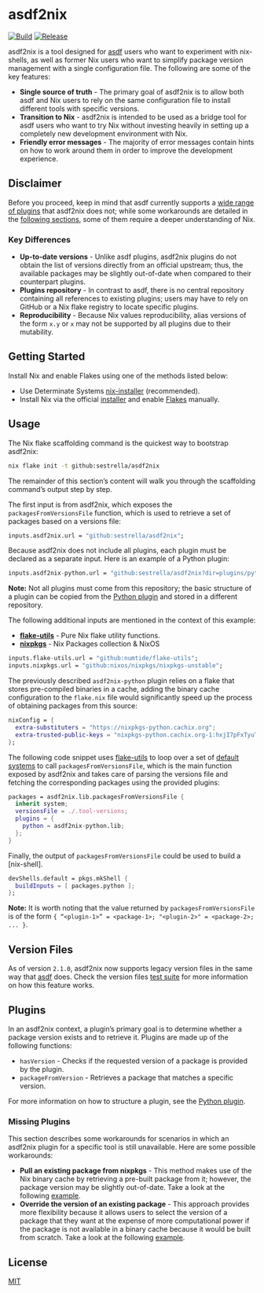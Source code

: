# asdf2nix

[![Build](https://github.com/sestrella/asdf2nix/actions/workflows/build.yml/badge.svg)](https://github.com/sestrella/asdf2nix/actions/workflows/build.yml)
[![Release](https://github.com/sestrella/asdf2nix/actions/workflows/release.yml/badge.svg)](https://github.com/sestrella/asdf2nix/actions/workflows/release.yml)

asdf2nix is a tool designed for [asdf] users who want to experiment with
nix-shells, as well as former Nix users who want to simplify package version
management with a single configuration file. The following are some of the key
features:

- **Single source of truth** - The primary goal of asdf2nix is to allow both
  asdf and Nix users to rely on the same configuration file to install
  different tools with specific versions.
- **Transition to Nix** - asdf2nix is intended to be used as a bridge tool for
  asdf users who want to try Nix without investing heavily in setting up a
  completely new development environment with Nix.
- **Friendly error messages** - The majority of error messages contain hints on
  how to work around them in order to improve the development experience.

## Disclaimer

Before you proceed, keep in mind that asdf currently supports a [wide range of
plugins](https://github.com/asdf-vm/asdf-plugins) that asdf2nix does not; while
some workarounds are detailed in the [following sections](#missing-plugins),
some of them require a deeper understanding of Nix.

### Key Differences

- **Up-to-date versions** - Unlike asdf plugins, asdf2nix plugins do not obtain
  the list of versions directly from an official upstream; thus, the available
  packages may be slightly out-of-date when compared to their counterpart
  plugins.
- **Plugins repository** - In contrast to asdf, there is no central repository
  containing all references to existing plugins; users may have to rely on
  GitHub or a Nix flake registry to locate specific plugins.
- **Reproducibility** - Because Nix values reproducibility, alias versions of
  the form `x.y` or `x` may not be supported by all plugins due to their
  mutability.

## Getting Started

Install Nix and enable Flakes using one of the methods listed below:

- Use Determinate Systems
  [nix-installer](https://github.com/DeterminateSystems/nix-installer)
  (recommended).
- Install Nix via the official [installer](https://nixos.org/download) and
  enable [Flakes](https://nixos.wiki/wiki/Flakes) manually.

## Usage

The Nix flake scaffolding command is the quickest way to bootstrap asdf2nix:

```sh
nix flake init -t github:sestrella/asdf2nix
```

The remainder of this section’s content will walk you through the scaffolding
command’s output step by step.

The first input is from asdf2nix, which exposes the `packagesFromVersionsFile`
function, which is used to retrieve a set of packages based on a versions file:

```nix
inputs.asdf2nix.url = "github:sestrella/asdf2nix";
```

Because asdf2nix does not include all plugins, each plugin must be declared as
a separate input. Here is an example of a Python plugin:

```nix
inputs.asdf2nix-python.url = "github:sestrella/asdf2nix?dir=plugins/python";
```

**Note:** Not all plugins must come from this repository; the basic structure
of a plugin can be copied from the [Python plugin](plugins/python) and stored
in a different repository.

The following additional inputs are mentioned in the context of this example:

- **[flake-utils]** - Pure Nix flake utility functions.
- **[nixpkgs]** - Nix Packages collection & NixOS

```nix
inputs.flake-utils.url = "github:numtide/flake-utils";
inputs.nixpkgs.url = "github:nixos/nixpkgs/nixpkgs-unstable";
```

The previously described `asdf2nix-python` plugin relies on a flake that stores
pre-compiled binaries in a cache, adding the binary cache configuration to the
`flake.nix` file would significantly speed up the process of obtaining packages
from this source:

```nix
nixConfig = {
  extra-substituters = "https://nixpkgs-python.cachix.org";
  extra-trusted-public-keys = "nixpkgs-python.cachix.org-1:hxjI7pFxTyuTHn2NkvWCrAUcNZLNS3ZAvfYNuYifcEU=";
};
```

The following code snippet uses [flake-utils] to loop over a set of [default
systems](https://github.com/nix-systems/default) to call
`packagesFromVersionsFile`, which is the main function exposed by asdf2nix and
takes care of parsing the versions file and fetching the corresponding packages
using the provided plugins:

```nix
packages = asdf2nix.lib.packagesFromVersionsFile {
  inherit system;
  versionsFile = ./.tool-versions;
  plugins = {
    python = asdf2nix-python.lib;
  };
}
```

Finally, the output of `packagesFromVersionsFile` could be used to build a
[nix-shell].

```nix
devShells.default = pkgs.mkShell {
  buildInputs = [ packages.python ];
};
```

**Note:** It is worth noting that the value returned by
`packagesFromVersionsFile` is of the form `{ “<plugin-1>” = <package-1>;
"<plugin-2>" = <package-2>; ... }`.

## Version Files

As of version `2.1.0`, asdf2nix now supports legacy version files in the same
way that
[asdf](https://asdf-vm.com/manage/configuration.html#legacy-version-file) does.
Check the version files [test suite](tests/version_files_test.nix) for more
information on how this feature works.

## Plugins

In an asdf2nix context, a plugin’s primary goal is to determine whether a
package version exists and to retrieve it. Plugins are made up of the following
functions:

- `hasVersion` - Checks if the requested version of a package is provided by
  the plugin.
- `packageFromVersion` - Retrieves a package that matches a specific version.

For more information on how to structure a plugin, see the [Python
plugin](plugins/python).

### Missing Plugins

This section describes some workarounds for scenarios in which an asdf2nix
plugin for a specific tool is still unavailable. Here are some possible
workarounds:

- **Pull an existing package from nixpkgs** - This method makes use of the Nix
  binary cache by retrieving a pre-built package from it; however, the package
  version may be slightly out-of-date. Take a look at the following
  [example](templates/nodejs-from-nixpkgs).
- **Override the version of an existing package** - This approach provides more
  flexibility because it allows users to select the version of a package that
  they want at the expense of more computational power if the package is not
  available in a binary cache because it would be built from scratch. Take a
  look at the following [example](templates/nodejs-override-version).

## License

[MIT](LICENSE)

[asdf]: https://asdf-vm.com
[flake-utils]: https://github.com/numtide/flake-utils
[nixpkgs]: https://github.com/nixos/nixpkgs
